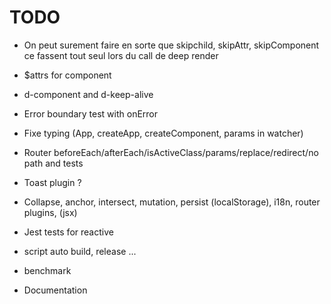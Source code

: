 # TODO

- On peut surement faire en sorte que skipchild, skipAttr, skipComponent ce fassent tout seul lors du call de deep render
- $attrs for component
- d-component and d-keep-alive
- Error boundary test with onError
- Fixe typing (App, createApp, createComponent, params in watcher)

- Router beforeEach/afterEach/isActiveClass/params/replace/redirect/no path and tests

- Toast plugin ?
- Collapse, anchor, intersect, mutation, persist (localStorage), i18n, router plugins, (jsx)
- Jest tests for reactive
- script auto build, release ...
- benchmark
- Documentation

